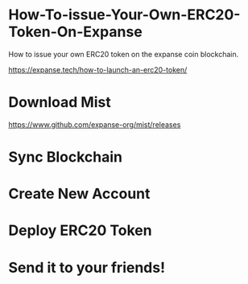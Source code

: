 # How-To-issue-Your-Own-ERC20-Token-On-Expanse
How to issue your own ERC20 token on the expanse coin blockchain.

https://expanse.tech/how-to-launch-an-erc20-token/

# Download Mist
https://www.github.com/expanse-org/mist/releases

# Sync Blockchain

# Create New Account

# Deploy ERC20 Token

# Send it to your friends!

